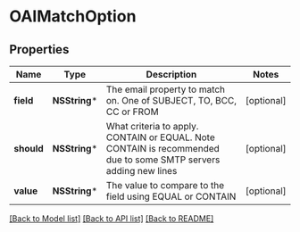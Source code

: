 # OAIMatchOption

## Properties
Name | Type | Description | Notes
------------ | ------------- | ------------- | -------------
**field** | **NSString*** | The email property to match on. One of SUBJECT, TO, BCC, CC or FROM | [optional] 
**should** | **NSString*** | What criteria to apply. CONTAIN or EQUAL. Note CONTAIN is recommended due to some SMTP servers adding new lines | [optional] 
**value** | **NSString*** | The value to compare to the field using EQUAL or CONTAIN | [optional] 

[[Back to Model list]](../README.md#documentation-for-models) [[Back to API list]](../README.md#documentation-for-api-endpoints) [[Back to README]](../README.md)


